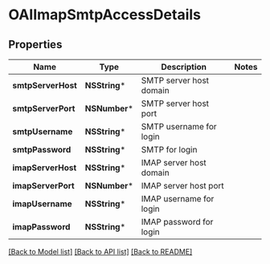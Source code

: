# OAIImapSmtpAccessDetails

## Properties
Name | Type | Description | Notes
------------ | ------------- | ------------- | -------------
**smtpServerHost** | **NSString*** | SMTP server host domain | 
**smtpServerPort** | **NSNumber*** | SMTP server host port | 
**smtpUsername** | **NSString*** | SMTP username for login | 
**smtpPassword** | **NSString*** | SMTP  for login | 
**imapServerHost** | **NSString*** | IMAP server host domain | 
**imapServerPort** | **NSNumber*** | IMAP server host port | 
**imapUsername** | **NSString*** | IMAP username for login | 
**imapPassword** | **NSString*** | IMAP password for login | 

[[Back to Model list]](../README#documentation-for-models) [[Back to API list]](../README#documentation-for-api-endpoints) [[Back to README]](../README)


